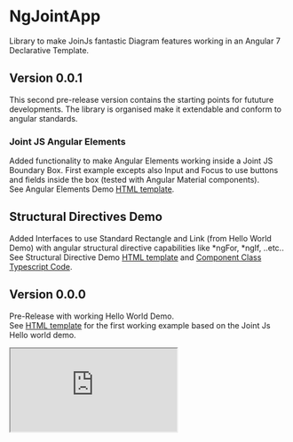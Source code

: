 # NgJointApp

Library to make JoinJs fantastic Diagram features working in an Angular 7 Declarative Template.  

## Version 0.0.1

This second pre-release version contains the starting points for fututure developments. The library is organised make it extendable and conform to angular standards.

### Joint JS Angular Elements

Added functionality to make Angular Elements working inside a Joint JS Boundary Box. First example excepts also Input and Focus to use buttons and fields inside the box (tested with Angular Material components).  
See Angular Elements Demo [HTML template](./src/app/angular-elements-demo/angular-elements-demo.component.html).

## Structural Directives Demo

Added Interfaces to use Standard Rectangle and Link (from Hello World Demo) with angular structural directive capabilities like *ngFor, *ngIf, ..etc..  
See Structural Directive Demo [HTML template](src/app/struct-dir-demo/struct-dir-demo.component.html) and [Component Class Typescript Code](src/app/struct-dir-demo/struct-dir-demo.component.ts).

## Version 0.0.0

Pre-Release with working Hello World Demo.  
See [HTML template](src/app/hello-world-demo/hello-world-demo.component.html) for the first working example based on the Joint Js Hello world demo.

<iframe src="http://www.plan-k.nl"></iframe>